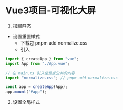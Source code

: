 # Vue3项目-可视化大屏

1. 搭建静态

- 设置重置样式
  - 下载包
    pnpm add normalize.css
  - 引入

```ts
import { createApp } from "vue";
import App from "./App.vue";

// 在 main.ts 引入全局或公共的内容
import "normalize.css"; // pnpm add normalize.css

const app = createApp(App);
app.mount("#app");
```
2. 设置全局样式
